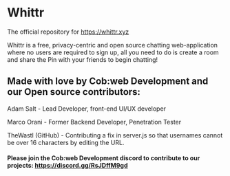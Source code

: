 # Whittr
The official repository for https://whittr.xyz

Whittr is a free, privacy-centric and open source chatting web-application where no users are required to sign up, all you need to do is create a room and share the Pin with your friends to begin chatting!

## Made with love by Cob:web Development and our Open source contributors:

Adam Salt - Lead Developer, front-end UI/UX developer

Marco Orani - Former Backend Developer, Penetration Tester

TheWastl (GitHub) - Contributing a fix in server.js so that usernames cannot be over 16 characters by editing the URL.

#### Please join the Cob:web Development discord to contribute to our projects: https://discord.gg/RsJDffM9gd
